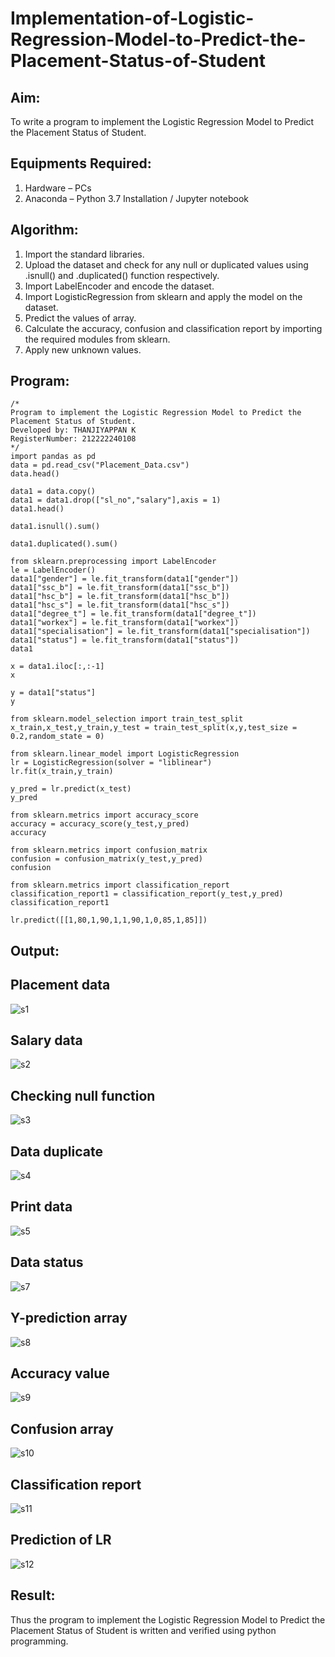 # Implementation-of-Logistic-Regression-Model-to-Predict-the-Placement-Status-of-Student

## Aim:
To write a program to implement the  Logistic Regression Model to Predict the Placement Status of Student.

## Equipments Required:
1. Hardware – PCs
2. Anaconda – Python 3.7 Installation / Jupyter notebook

## Algorithm:
1. Import the standard libraries.
2. Upload the dataset and check for any null or duplicated values using .isnull() and .duplicated() function respectively.
3. Import LabelEncoder and encode the dataset.
4. Import LogisticRegression from sklearn and apply the model on the dataset.
5. Predict the values of array.
6. Calculate the accuracy, confusion and classification report by importing the required modules from sklearn.
7. Apply new unknown values.

## Program:
```
/*
Program to implement the Logistic Regression Model to Predict the Placement Status of Student.
Developed by: THANJIYAPPAN K
RegisterNumber: 212222240108
*/
import pandas as pd
data = pd.read_csv("Placement_Data.csv")
data.head()

data1 = data.copy()
data1 = data1.drop(["sl_no","salary"],axis = 1)
data1.head()

data1.isnull().sum()

data1.duplicated().sum()

from sklearn.preprocessing import LabelEncoder
le = LabelEncoder()
data1["gender"] = le.fit_transform(data1["gender"])
data1["ssc_b"] = le.fit_transform(data1["ssc_b"])
data1["hsc_b"] = le.fit_transform(data1["hsc_b"])
data1["hsc_s"] = le.fit_transform(data1["hsc_s"])
data1["degree_t"] = le.fit_transform(data1["degree_t"])
data1["workex"] = le.fit_transform(data1["workex"])
data1["specialisation"] = le.fit_transform(data1["specialisation"])
data1["status"] = le.fit_transform(data1["status"])
data1

x = data1.iloc[:,:-1]
x

y = data1["status"]
y

from sklearn.model_selection import train_test_split
x_train,x_test,y_train,y_test = train_test_split(x,y,test_size = 0.2,random_state = 0)

from sklearn.linear_model import LogisticRegression
lr = LogisticRegression(solver = "liblinear")
lr.fit(x_train,y_train)

y_pred = lr.predict(x_test)
y_pred

from sklearn.metrics import accuracy_score
accuracy = accuracy_score(y_test,y_pred)
accuracy

from sklearn.metrics import confusion_matrix
confusion = confusion_matrix(y_test,y_pred)
confusion

from sklearn.metrics import classification_report
classification_report1 = classification_report(y_test,y_pred)
classification_report1

lr.predict([[1,80,1,90,1,1,90,1,0,85,1,85]])
```

## Output:

## Placement data 

![s1](https://user-images.githubusercontent.com/113674204/231648649-33f7653d-1911-4ba3-91da-3e9356a138f2.png)

## Salary data

![s2](https://user-images.githubusercontent.com/113674204/231648766-c04dabd7-2e6a-4468-8a81-f06cfa522da4.png)

## Checking null function

![s3](https://user-images.githubusercontent.com/113674204/231648812-72501394-b313-4fdd-ac86-a24d01d8c91d.png)

## Data duplicate

![s4](https://user-images.githubusercontent.com/113674204/231648864-7b407d77-f8f7-49b2-a05d-281b5b945041.png)

## Print data

![s5](https://user-images.githubusercontent.com/113674204/231648946-47753b98-57e8-451e-abbd-276008a522d8.png)

## Data status

![s7](https://user-images.githubusercontent.com/113674204/231649135-14c5c342-5e42-455a-ac6f-27766be40fa2.png)

## Y-prediction array

![s8](https://user-images.githubusercontent.com/113674204/231649242-a6327390-6a81-4dbf-b9b3-31b70d4c727d.png)

## Accuracy value

![s9](https://user-images.githubusercontent.com/113674204/231649297-ce66d699-a122-47de-9c44-d8d4f94010e1.png)

## Confusion array

![s10](https://user-images.githubusercontent.com/113674204/231649352-cbff8b74-3fbc-46bf-95b9-7bd8139e9de3.png)

## Classification report

![s11](https://user-images.githubusercontent.com/113674204/231649409-913bd15b-c552-4690-a584-570be55c729d.png)

## Prediction of LR

![s12](https://user-images.githubusercontent.com/113674204/231649475-158f4706-b083-4431-879f-5642bd6903af.png)

## Result:
Thus the program to implement the Logistic Regression Model to Predict the Placement Status of Student is written and verified using python programming.

